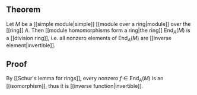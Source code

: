 ## Theorem
Let $M$ be a [[simple module|simple]] [[module over a ring|module]] over the [[ring]] $A$. Then [[module homomorphisms form a ring|the ring]] $\text{End}_A(M)$ is a [[division ring]], i.e. all nonzero elements of $\text{End}_A(M)$ are [[inverse element|invertible]].
## Proof
By [[Schur's lemma for rings]], every nonzero $f\in \text{End}_A(M)$ is an [[isomorphism]], thus it is [[inverse function|invertible]].